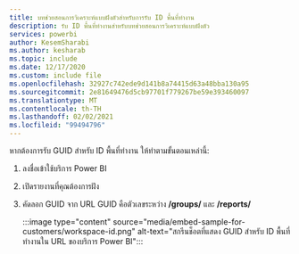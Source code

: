 ```yaml
---
title: บทช่วยสอนการวิเคราะห์แบบฝังตัวสำหรับการรับ ID พื้นที่ทำงาน
description: รับ ID พื้นที่ทำงานสำหรับบทช่วยสอนการวิเคราะห์แบบฝังตัว
services: powerbi
author: KesemSharabi
ms.author: kesharab
ms.topic: include
ms.date: 12/17/2020
ms.custom: include file
ms.openlocfilehash: 32927c742ede9d141b8a74415d63a48bba130a95
ms.sourcegitcommit: 2e81649476d5cb97701f779267be59e393460097
ms.translationtype: MT
ms.contentlocale: th-TH
ms.lasthandoff: 02/02/2021
ms.locfileid: "99494796"
---
```

หากต้องการรับ GUID สำหรับ ID พื้นที่ทำงาน ให้ทำตามขั้นตอนเหล่านี้:

1. ลงชื่อเข้าใช้บริการ Power BI

2. เปิดรายงานที่คุณต้องการฝัง

3. คัดลอก GUID จาก URL GUID คือตัวเลขระหว่าง **/groups/** และ **/reports/**

    :::image type="content" source="media/embed-sample-for-customers/workspace-id.png" alt-text="สกรีนช็อตที่แสดง GUID สำหรับ ID พื้นที่ทำงานใน URL ของบริการ Power BI":::